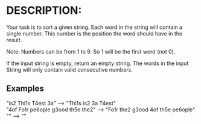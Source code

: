 # DESCRIPTION:
Your task is to sort a given string. Each word in the string will contain a single number. This number is the position the word should have in the result.

Note: Numbers can be from 1 to 9. So 1 will be the first word (not 0).

If the input string is empty, return an empty string. The words in the input String will only contain valid consecutive numbers.

## Examples  
"is2 Thi1s T4est 3a"  -->  "Thi1s is2 3a T4est"  
"4of Fo1r pe6ople g3ood th5e the2"  -->  "Fo1r the2 g3ood 4of th5e pe6ople"  
""  -->  ""  